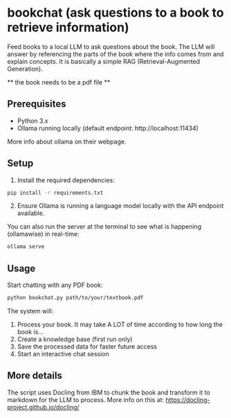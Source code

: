# bookchat (ask questions to a book to retrieve information)

Feed books to a local LLM to ask questions about the book. The LLM will answer by referencing the parts of the book where the info comes from and explain concepts. It is basically a simple RAG (Retrieval-Augmented Generation).

** the book needs to be a pdf file **

## Prerequisites

- Python 3.x
- Ollama running locally (default endpoint: http://localhost:11434)

More info about ollama on their webpage.

## Setup

1. Install the required dependencies:
```bash
pip install -r requirements.txt
```

2. Ensure Ollama is running a language model locally with the API endpoint available. 

You can also run the server at the terminal to see what is happening (ollamawise) in real-time:

```bash
ollama serve
```

## Usage

Start chatting with any PDF book:
```bash
python bookchat.py path/to/your/textbook.pdf
```

The system will:
1. Process your book. It may take A LOT of time according to how long the book is...
2. Create a knowledge base (first run only)
3. Save the processed data for faster future access
4. Start an interactive chat session

## More details

The script uses Docling from IBM to chunk the book and transform it to markdown for the LLM to process. More info on this at: https://docling-project.github.io/docling/ 
